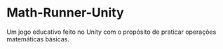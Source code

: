 # Math-Runner-Unity
 Um jogo educativo feito no Unity com o propósito de praticar operações matemáticas básicas.
